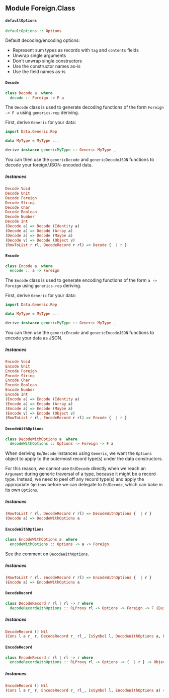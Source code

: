 ## Module Foreign.Class

#### `defaultOptions`

``` purescript
defaultOptions :: Options
```

Default decoding/encoding options:

- Represent sum types as records with `tag` and `contents` fields
- Unwrap single arguments
- Don't unwrap single constructors
- Use the constructor names as-is
- Use the field names as-is

#### `Decode`

``` purescript
class Decode a  where
  decode :: Foreign -> F a
```

The `Decode` class is used to generate decoding functions
of the form `Foreign -> F a` using `generics-rep` deriving.

First, derive `Generic` for your data:

```purescript
import Data.Generic.Rep

data MyType = MyType ...

derive instance genericMyType :: Generic MyType _
```

You can then use the `genericDecode` and `genericDecodeJSON` functions
to decode your foreign/JSON-encoded data.

##### Instances
``` purescript
Decode Void
Decode Unit
Decode Foreign
Decode String
Decode Char
Decode Boolean
Decode Number
Decode Int
(Decode a) => Decode (Identity a)
(Decode a) => Decode (Array a)
(Decode a) => Decode (Maybe a)
(Decode v) => Decode (Object v)
(RowToList r rl, DecodeRecord r rl) => Decode {  | r }
```

#### `Encode`

``` purescript
class Encode a  where
  encode :: a -> Foreign
```

The `Encode` class is used to generate encoding functions
of the form `a -> Foreign` using `generics-rep` deriving.

First, derive `Generic` for your data:

```purescript
import Data.Generic.Rep

data MyType = MyType ...

derive instance genericMyType :: Generic MyType _
```

You can then use the `genericEncode` and `genericEncodeJSON` functions
to encode your data as JSON.

##### Instances
``` purescript
Encode Void
Encode Unit
Encode Foreign
Encode String
Encode Char
Encode Boolean
Encode Number
Encode Int
(Encode a) => Encode (Identity a)
(Encode a) => Encode (Array a)
(Encode a) => Encode (Maybe a)
(Encode v) => Encode (Object v)
(RowToList r rl, EncodeRecord r rl) => Encode {  | r }
```

#### `DecodeWithOptions`

``` purescript
class DecodeWithOptions a  where
  decodeWithOptions :: Options -> Foreign -> F a
```

When deriving `En`/`Decode` instances using `Generic`, we want
the `Options` object to apply to the outermost record type(s)
under the data constructors.

For this reason, we cannot use `En`/`Decode` directly when we
reach an `Argument` during generic traversal of a type, because it
might be a record type. Instead, we need to peel off any record
type(s) and apply the appropriate `Options` before we can delegate
to `En`/`Decode`, which can bake in its own `Options`.

##### Instances
``` purescript
(RowToList r rl, DecodeRecord r rl) => DecodeWithOptions {  | r }
(Decode a) => DecodeWithOptions a
```

#### `EncodeWithOptions`

``` purescript
class EncodeWithOptions a  where
  encodeWithOptions :: Options -> a -> Foreign
```

See the comment on `DecodeWithOptions`.

##### Instances
``` purescript
(RowToList r rl, EncodeRecord r rl) => EncodeWithOptions {  | r }
(Encode a) => EncodeWithOptions a
```

#### `DecodeRecord`

``` purescript
class DecodeRecord r rl | rl -> r where
  decodeRecordWithOptions :: RLProxy rl -> Options -> Foreign -> F (Builder {  } ({  | r }))
```

##### Instances
``` purescript
DecodeRecord () Nil
(Cons l a r_ r, DecodeRecord r_ rl_, IsSymbol l, DecodeWithOptions a, Lacks l r_) => DecodeRecord r (Cons l a rl_)
```

#### `EncodeRecord`

``` purescript
class EncodeRecord r rl | rl -> r where
  encodeRecordWithOptions :: RLProxy rl -> Options -> {  | r } -> Object Foreign
```

##### Instances
``` purescript
EncodeRecord () Nil
(Cons l a r_ r, EncodeRecord r_ rl_, IsSymbol l, EncodeWithOptions a) => EncodeRecord r (Cons l a rl_)
```


